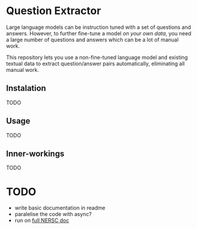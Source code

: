 # Question Extractor

Large language models can be instruction tuned with a set of questions and answers.
However, to further fine-tune a model *on your own data*, you need a large number of questions and answers which can be a lot of manual work.

This repository lets you use a non-fine-tuned language model and existing textual data to extract question/answer pairs automatically, eliminating all manual work.

## Instalation

TODO

## Usage

TODO

## Inner-workings

TODO

# TODO

- write basic documentation in readme
- paralelise the code with async?
- run on [full NERSC doc](https://gitlab.com/NERSC/nersc.gitlab.io/-/tree/main/docs)